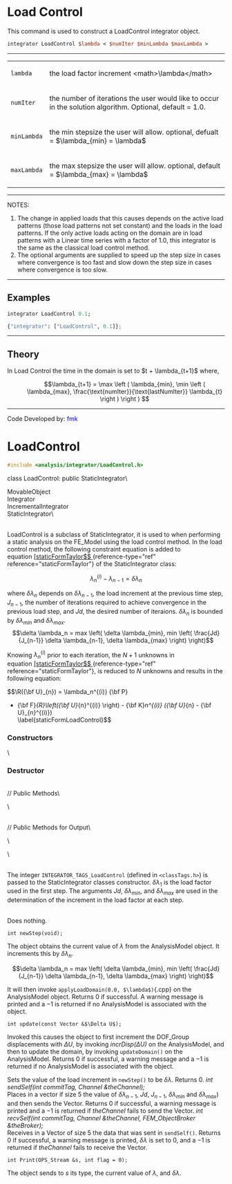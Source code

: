 # Load Control

This command is used to construct a LoadControl integrator
object.

```tcl
integrator LoadControl $lambda < $numIter $minLambda $maxLambda >
```
<hr />
<table>
<tbody>
<tr class="odd">
<td><p><code class="parameter-table-variable">lambda</code></p></td>
<td><p>the load factor increment
&lt;math&gt;\lambda&lt;/math&gt;</p></td>
</tr>
<tr class="even">
<td><p><code class="parameter-table-variable">numIter</code></p></td>
<td><p>the number of iterations the user would like to occur in the
solution algorithm. Optional, default = 1.0.</p></td>
</tr>
<tr class="odd">
<td><p><code class="parameter-table-variable">minLambda</code></p></td>
<td><p>the min stepsize the user will allow. optional, defualt =
$\lambda_{min} = \lambda$</p></td>
</tr>
<tr class="even">
<td><p><code class="parameter-table-variable">maxLambda</code></p></td>
<td><p>the max stepsize the user will allow. optional, default =
$\lambda_{max} = \lambda$</p></td>
</tr>
</tbody>
</table>
<hr />
<p>NOTES:</p>
<ol>
<li>The change in applied loads that this causes depends on the active
  load patterns (those load patterns not set constant) and the loads in
  the load patterns. If the only active loads acting on the domain are in
  load patterns with a Linear time series with a factor of 1.0, this
  integrator is the same as the classical load control method.</li>
<li>The optional arguments are supplied to speed up the step size in
  cases where convergence is too fast and slow down the step size in cases
  where convergence is too slow.</li>
</ol>
<hr />

## Examples

```tcl
integrator LoadControl 0.1;
```
```python
{"integrator": ["LoadControl", 0.1]};
```

<hr />

## Theory

<p>In Load Control the time in the domain is set to $t +
\lambda_{t+1}$ where,</p>
<dl>
<dt></dt>
<dd>

$$\lambda_{t+1} = \max \left ( \lambda_{min}, \min \left (
\lambda_{max}, \frac{\text{numIter}}{\text{lastNumIter}} \lambda_{t}
\right ) \right ) $$

</dd>
</dl>
<hr />
<p>Code Developed by: <span style="color:blue">fmk</span></p>

# LoadControl 

```cpp
#include <analysis/integrator/LoadControl.h>
```

class LoadControl: public StaticIntegrator\

MovableObject\
Integrator\
IncrementalIntegrator\
StaticIntegrator\

\
LoadControl is a subclass of StaticIntegrator, it is used to when
performing a static analysis on the FE_Model using the load control
method. In the load control method, the following constraint equation is
added to
equation [\[staticFormTaylor$$
](#staticFormTaylor){reference-type="ref"
reference="staticFormTaylor"} of the StaticIntegrator class:

$$\lambda_n^{(i)} - \lambda_{n-1} = \delta \lambda_n$$

where $\delta \lambda_n$ depends on $\delta \lambda_{n-1}$, the load
increment at the previous time step, $J_{n-1}$, the number of iterations
required to achieve convergence in the previous load step, and $Jd$, the
desired number of iteraions. $\delta
\lambda_n$ is bounded by $\delta \lambda_{min}$ and
$\delta \lambda_{max}$.
$$\delta \lambda_n = max \left( \delta \lambda_{min}, min \left(
\frac{Jd}{J_{n-1}} \delta \lambda_{n-1}, \delta \lambda_{max} \right) \right)$$

Knowing $\lambda_n^{(i)}$ prior to each iteration, the $N+1$ unknowns in
equation [\[staticFormTaylor$$
](#staticFormTaylor){reference-type="ref"
reference="staticFormTaylor"}, is reduced to $N$ unknowns and results in
the following equation:

$$\R({\bf U}_{n}) = \lambda_n^{(i)} {\bf P} 
 - {\bf F}_{R}\left({\bf U}_{n}^{(i)} \right) - 
{\bf K}_n^{(i)} 
({\bf U}_{n} - {\bf U}_{n}^{(i)})  
\label{staticFormLoadControl}$$


### Constructors

\
### Destructor

\
// Public Methods\

\

\
// Public Methods for Output\

\

\

\
The integer `INTEGRATOR_TAGS_LoadControl` (defined in  `<classTags.h>`)
is passed to the StaticIntegrator classes constructor.
$\delta \lambda_1$ is the load factor used in the first step. The
arguments $Jd$, $\delta \lambda_{min}$, and $\delta
\lambda_{max}$ are used in the determination of the increment in the
load factor at each step.

\
Does nothing.


```{.cpp}
int newStep(void);
```

The object obtains the current value of $\lambda$ from the AnalysisModel
object. It increments this by $\delta \lambda_n$.

$$\delta \lambda_n = max \left( \delta \lambda_{min}, min \left(
\frac{Jd}{J_{n-1}} \delta \lambda_{n-1}, \delta \lambda_{max} \right) \right)$$

It will then invoke `applyLoadDomain(0.0, $\lambda$)`{.cpp} on the
AnalysisModel object. Returns $0$ if successful. A warning message is
printed and a $-1$ is returned if no AnalysisModel is associated with
the object.

```{.cpp}
int update(const Vector &$\Delta U$);
```

Invoked this causes the object to first increment the DOF_Group
displacements with $\Delta U$, by invoking *incrDisp($\Delta U)$* on the
AnalysisModel, and then to update the domain, by invoking
`updateDomain()` on the AnalysisModel. Returns $0$ if successful, a
warning message and a $-1$ is returned if no AnalysisModel is associated
with the object.

Sets the value of the load increment in `newStep()` to be $\delta
\lambda$. Returns $0$.
*int sendSelf(int commitTag, Channel &theChannel);* \
Places in a vector if size 5 the value of $\delta \lambda_{n-1}$, $Jd$,
$J_{n-1}$, $\delta \lambda_{min}$ and $\delta \lambda_{max}$) and then
sends the Vector. Returns $0$ if successful, a warning message is
printed and a $-1$ is returned if *theChannel* fails to send the
Vector.
*int recvSelf(int commitTag, Channel &theChannel, FEM_ObjectBroker
&theBroker);* \
Receives in a Vector of size 5 the data that was sent in `sendSelf()`.
Returns $0$ if successful, a warning message is printed, $\delta
\lambda$ is set to $0$, and a $-1$ is returned if *theChannel* fails to
receive the Vector.

```{.cpp}
int Print(OPS_Stream &s, int flag = 0);
```

The object sends to $s$ its type, the current value of $\lambda$, and
$\delta \lambda$.
